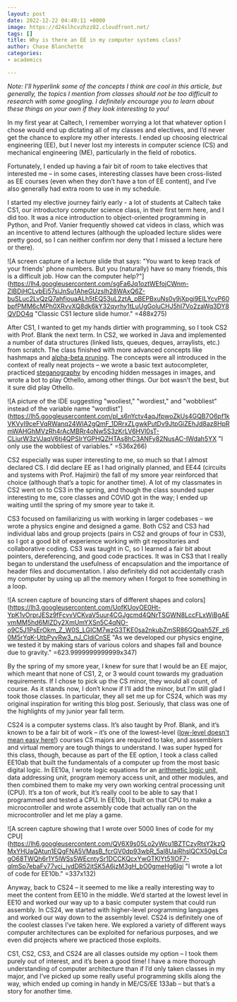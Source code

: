 ```yaml
---
layout: post
date: 2022-12-22 04:49:11 +0000
image: https://d24slhcvzhzz82.cloudfront.net/
tags: []
title: Why is there an EE in my computer systems class?
author: Chase Blanchette
categories:
- academics

---
```

_Note: I’ll hyperlink some of the concepts I think are cool in this article, but generally, the topics I mention from classes should not be too difficult to research with some googling. I definitely encourage you to learn about these things on your own if they look interesting to you!_

In my first year at Caltech, I remember worrying a lot that whatever option I chose would end up dictating all of my classes and electives, and I’d never get the chance to explore my other interests. I ended up choosing electrical engineering (EE), but I never lost my interests in computer science (CS) and mechanical engineering (ME), particularly in the field of robotics.

Fortunately, I ended up having a fair bit of room to take electives that interested me – in some cases, interesting classes have been cross-listed as EE courses (even when they don’t have a ton of EE content), and I’ve also generally had extra room to use in my schedule.

I started my elective journey fairly early - a lot of students at Caltech take CS1, our introductory computer science class, in their first term here, and I did too. It was a nice introduction to object-oriented programming in Python, and Prof. Vanier frequently showed cat videos in class, which was an incentive to attend lectures (although the uploaded lecture slides were pretty good, so I can neither confirm nor deny that I missed a lecture here or there).

![A screen capture of a lecture slide that says: "You want to keep track of your friends' phone numbers. But you (naturally) have so many friends, this is a difficult job. How can the computer help?"](https://lh4.googleusercontent.com/sgFa6Jq1oztWEfojCWnm-ZIBDjHCLvbEj57siJnSu1AheGUzsIh28WAxQ6Z-buSLuc2LvQzQ7ahfiouaALh5tEQ53uL2ztA_pBEPBxuNs0v9jXpgi9EILYcvP60bpfPMM6cMPh0XRvvXQ8dk6kY32qyrhy1tLuUgGoluCHJ5hl7Vo2zaWq3DY8QVDO4q "Classic CS1 lecture slide humor." =488x275)

After CS1, I wanted to get my hands dirtier with programming, so I took CS2 with Prof. Blank the next term. In CS2, we worked in Java and implemented a number of data structures (linked lists, queues, deques, arraylists, etc.) from scratch. The class finished with more advanced concepts like hashmaps and [alpha-beta pruning](https://en.wikipedia.org/wiki/Alpha%E2%80%93beta_pruning). The concepts were all introduced in the context of really neat projects – we wrote a basic text autocompleter, practiced [steganography](https://en.wikipedia.org/wiki/Steganography) by encoding hidden messages in images, and wrote a bot to play Othello, among other things. Our bot wasn’t the best, but it sure did play Othello.

![A picture of the IDE suggesting "wooliest," "wordiest," and "wobbliest" instead of the variable name "wordlist"](https://lh5.googleusercontent.com/pl_s6nYctv4aqJfpwoZkUs4GQB7O6pf1kVKVyI9ceFVqRWanq24WIA2gQmF_1DRrxZLgwkPutDv9JtpGiZEhJd8az8HpRmWAHGhMVzRh4rAcMBRr4oNw5S3zKrLV6HVl0sT-CLiurW3zVJaqV6tj4QPSIrYGPHQZHTAs8hC3ANFy82NusAC-IWdah5YX "I only use the wobbliest of variables." =536x266)

CS2 especially was super interesting to me, so much so that I almost declared CS. I did declare EE as I had originally planned, and EE44 (circuits and systems with Prof. Hajimiri) the fall of my smore year reinforced that choice (although that’s a topic for another time). A lot of my classmates in CS2 went on to CS3 in the spring, and though the class sounded super interesting to me, core classes and COVID got in the way; I ended up waiting until the spring of my smore year to take it.

CS3 focused on familiarizing us with working in larger codebases – we wrote a physics engine and designed a game. Both CS2 and CS3 had individual labs and group projects (pairs in CS2 and groups of four in CS3), so I got a good bit of experience working with git repositories and collaborative coding. CS3 was taught in C, so I learned a fair bit about pointers, dereferencing, and good code practices. It was in CS3 that I really began to understand the usefulness of encapsulation and the importance of header files and documentation. I also definitely did not accidentally crash my computer by using up all the memory when I forgot to free something in a loop.

![A screen capture of bouncing stars of different shapes and colors](https://lh3.googleusercontent.com/UofKUoyOE0Ht-YpK1vOrprJESz9fFcvvVCKvaV5uur4CGJgcmd4QNrTSGWN8LccFLxWiBgAEvmMM5hd6MlZDy2XmUmYXSn5C4qNO-o9C5J1PsErOkm_Z_W0S_LGICM7wzG3TKE0sa2nkubZmSR86GQpah5ZF_z60M5rYqK-UtbPyvRw3_nJ_CIdiCnSE "As we developed our physics engine, we tested it by making stars of various colors and shapes fall and bounce due to gravity." =623.9999999999999x347)

By the spring of my smore year, I knew for sure that I would be an EE major, which meant that none of CS1, 2, or 3 would count towards my graduation requirements. If I chose to pick up the CS minor, they would all count, of course. As it stands now, I don’t know if I’ll add the minor, but I’m still glad I took those classes. In particular, they all set me up for CS24, which was my original inspiration for writing this blog post. Seriously, that class was one of the highlights of my junior year fall term.

CS24 is a computer systems class. It’s also taught by Prof. Blank, and it’s known to be a fair bit of work – it’s one of the lowest-level ([low-level doesn't mean easy here!](https://en.wikipedia.org/wiki/Low-level_programming_language)) courses CS majors are required to take, and assemblers and virtual memory are tough things to understand. I was super hyped for this class, though, because as part of the EE option, I took a class called EE10ab that built the fundamentals of a computer up from the most basic digital logic. In EE10a, I wrote logic equations for an [arithmetic logic unit,](https://en.wikipedia.org/wiki/Arithmetic_logic_unit) data addressing unit, program memory access unit, and other modules, and then combined them to make my very own working central processing unit (CPU). It’s a ton of work, but it’s really cool to be able to say that I programmed and tested a CPU. In EE10b, I built on that CPU to make a microcontroller and wrote assembly code that actually ran on the microcontroller and let me play a game.

![A screen capture showing that I wrote over 5000 lines of code for my CPU](https://lh6.googleusercontent.com/QV6X9s05Lo2yWcu1BZTCzyRtsY2kzQMxYHUaQAtun1EQgFNA5VMasB_fcrGV0dp93wbR_5al8UaiRhslQCX50gLCqgO68TWQh6r1Y5lWSs5WEcntySr1DCCKQcxYwGTKlYt51IOF7-qImSp7ebaFy77ycj_jydDR52jtSK5A6jzM3gH_bO0gmeHg6lgi "I wrote a lot of code for EE10b." =337x132)

Anyway, back to CS24 – it seemed to me like a really interesting way to meet the content from EE10 in the middle. We’d started at the lowest level in EE10 and worked our way up to a basic computer system that could run assembly. In CS24, we started with higher-level programming languages and worked our way down to the assembly level. CS24 is definitely one of the coolest classes I’ve taken here. We explored a variety of different ways computer architectures can be exploited for nefarious purposes, and we even did projects where we practiced those exploits.

CS1, CS2, CS3, and CS24 are all classes outside my option – I took them purely out of interest, and it’s been a good time! I have a more thorough understanding of computer architecture than if I’d only taken classes in my major, and I’ve picked up some really useful programming skills along the way, which ended up coming in handy in ME/CS/EE 133ab – but that’s a story for another time.